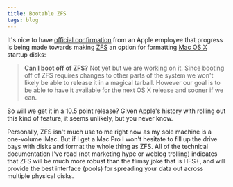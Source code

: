 ```yaml
---
title: Bootable ZFS
tags: blog
---
```


It's nice to have [official confirmation](http://trac.macosforge.org/projects/zfs/wiki/faq) from an Apple employee that progress is being made towards making [ZFS](http://www.wincent.com/wiki/ZFS) an option for formatting [Mac OS X](http://www.wincent.com/wiki/Mac%20OS%20X) startup disks:

> **Can I boot off of ZFS?** Not yet but we are working on it. Since booting off of ZFS requires changes to other parts of the system we won't likely be able to release it in a magical tarball. However our goal is to be able to have it available for the next OS X release and sooner if we can.

So will we get it in a 10.5 point release? Given Apple's history with rolling out this kind of feature, it seems unlikely, but you never know.

Personally, ZFS isn't much use to me right now as my sole machine is a one-volume iMac. But if I get a Mac Pro I won't hesitate to fill up the drive bays with disks and format the whole thing as ZFS. All of the technical documentation I've read (not marketing hype or weblog trolling) indicates that ZFS will be much more robust than the flimsy joke that is HFS+, and will provide the best interface (pools) for spreading your data out across multiple physical disks.
